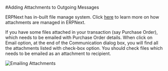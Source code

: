 #Adding Attachments to Outgoing Messages

ERPNext has in-built file manage system. Click [here](https://erpnext.com/kb/tools/managing-attachments) to learn more on how attachments are managed in ERPNext.

If you have some files attached in your transaction (say Purchase Order), which needs to be emailed with Purchase Order details. When click on Email option, at the end of the Communication dialog box, you will find all the attachments listed with check-box option. You should check files which needs to be emailed as an attachment to recipient.

![Emailing Attachments]({{docs_base_url}}/assets/img/articles/$SGrab_422.png)


<!-- markdown -->